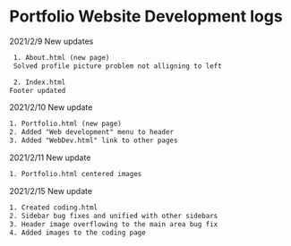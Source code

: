 <h1>Portfolio Website Development logs</h1>

 2021/2/9 New updates


```html
 1. About.html (new page)
 Solved profile picture problem not alligning to left 

 2. Index.html 
Footer updated
```

 2021/2/10 New update

 ```html
 1. Portfolio.html (new page)
 2. Added "Web development" menu to header
 3. Added "WebDev.html" link to other pages 
```

 2021/2/11 New update

 ```html
 1. Portfolio.html centered images
```

 2021/2/15 New update

 ```html
 1. Created coding.html
 2. Sidebar bug fixes and unified with other sidebars
 3. Header image overflowing to the main area bug fix
 4. Added images to the coding page
```

